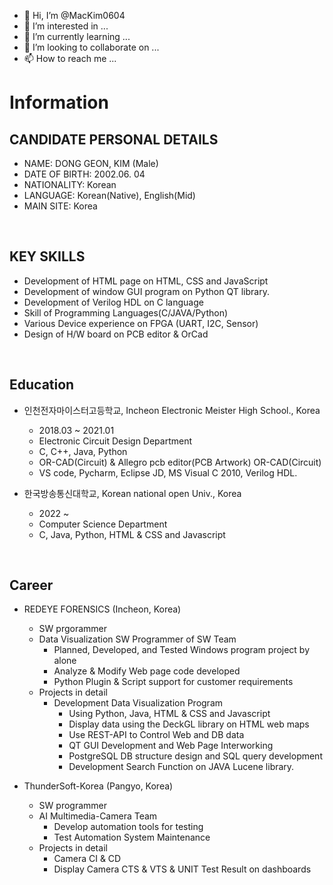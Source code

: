 - 👋 Hi, I’m @MacKim0604
- 👀 I’m interested in ...
- 🌱 I’m currently learning ...
- 💞️ I’m looking to collaborate on ...
- 📫 How to reach me ...

<!---
MacKim0604/MacKim0604 is a ✨ special ✨ repository because its `README.md` (this file) appears on your GitHub profile.
You can click the Preview link to take a look at your changes.
--->

# Information

## CANDIDATE PERSONAL DETAILS

- NAME:	DONG GEON, KIM (Male)
- DATE OF BIRTH:	2002.06. 04
- NATIONALITY:	Korean
- LANGUAGE:	Korean(Native), English(Mid)
- MAIN SITE:	Korea


&nbsp;


## KEY SKILLS

- Development of HTML page on HTML, CSS and JavaScript 
- Development of window GUI program on Python QT library. 
- Development of Verilog HDL on C language 
- Skill of Programming Languages(C/JAVA/Python)
- Various Device experience on FPGA (UART, I2C, Sensor)
- Design of H/W board on PCB editor & OrCad


&nbsp;


## Education

- 인천전자마이스터고등학교, Incheon Electronic Meister High School., Korea
  - 2018.03 ~ 2021.01
  - Electronic Circuit Design Department
  - C, C++, Java, Python
  - OR-CAD(Circuit) & Allegro pcb editor(PCB Artwork) OR-CAD(Circuit) 
  - VS code, Pycharm, Eclipse JD, MS Visual C 2010, Verilog HDL.

- 한국방송통신대학교, Korean national open Univ., Korea
  - 2022 ~
  - Computer Science Department
  - C, Java, Python, HTML & CSS and Javascript

&nbsp;


## Career

- REDEYE FORENSICS (Incheon, Korea)
  - SW prgorammer
  - Data Visualization SW Programmer of SW Team
    - Planned, Developed, and Tested Windows program project by alone 
    - Analyze & Modify Web page code developed
    - Python Plugin & Script support for customer requirements
  - Projects in detail
    - Development Data Visualization Program
      -	Using Python, Java, HTML & CSS and Javascript
      -	Display data using the DeckGL library on HTML web maps
      -	Use REST-API to Control Web and DB data
      -	QT GUI Development and Web Page Interworking
      -	PostgreSQL DB structure design and SQL query development
      -	Development Search Function on JAVA Lucene library.

- ThunderSoft-Korea (Pangyo, Korea)
  - SW programmer
  - AI Multimedia-Camera Team
    - Develop automation tools for testing
    - Test Automation System Maintenance
  - Projects in detail
    - Camera CI & CD
    - Display Camera CTS & VTS & UNIT Test Result on dashboards 
